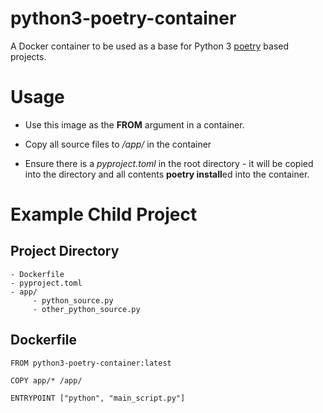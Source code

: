 # python3-poetry-container
A Docker container to be used as a base for Python 3 [poetry](https://poetry.eustace.io) based projects.

# Usage

* Use this image as the **FROM** argument in a container.

* Copy all source files to */app/* in the container

* Ensure there is a *pyproject.toml* in the root directory - it will be copied into the directory and all contents **poetry install**ed into the container.

# Example Child Project

## Project Directory

```
- Dockerfile
- pyproject.toml
- app/
     - python_source.py
     - other_python_source.py
```

## Dockerfile

``` docker
FROM python3-poetry-container:latest

COPY app/* /app/

ENTRYPOINT ["python", "main_script.py"]

```
